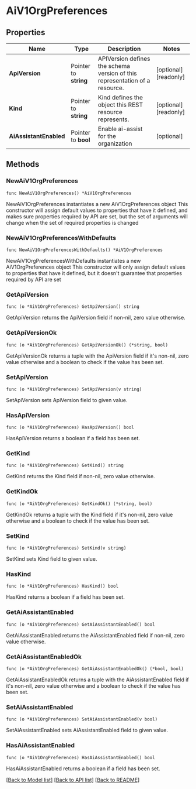 # AiV1OrgPreferences

## Properties

Name | Type | Description | Notes
------------ | ------------- | ------------- | -------------
**ApiVersion** | Pointer to **string** | APIVersion defines the schema version of this representation of a resource. | [optional] [readonly] 
**Kind** | Pointer to **string** | Kind defines the object this REST resource represents. | [optional] [readonly] 
**AiAssistantEnabled** | Pointer to **bool** | Enable ai-assist for the organization | [optional] 

## Methods

### NewAiV1OrgPreferences

`func NewAiV1OrgPreferences() *AiV1OrgPreferences`

NewAiV1OrgPreferences instantiates a new AiV1OrgPreferences object
This constructor will assign default values to properties that have it defined,
and makes sure properties required by API are set, but the set of arguments
will change when the set of required properties is changed

### NewAiV1OrgPreferencesWithDefaults

`func NewAiV1OrgPreferencesWithDefaults() *AiV1OrgPreferences`

NewAiV1OrgPreferencesWithDefaults instantiates a new AiV1OrgPreferences object
This constructor will only assign default values to properties that have it defined,
but it doesn't guarantee that properties required by API are set

### GetApiVersion

`func (o *AiV1OrgPreferences) GetApiVersion() string`

GetApiVersion returns the ApiVersion field if non-nil, zero value otherwise.

### GetApiVersionOk

`func (o *AiV1OrgPreferences) GetApiVersionOk() (*string, bool)`

GetApiVersionOk returns a tuple with the ApiVersion field if it's non-nil, zero value otherwise
and a boolean to check if the value has been set.

### SetApiVersion

`func (o *AiV1OrgPreferences) SetApiVersion(v string)`

SetApiVersion sets ApiVersion field to given value.

### HasApiVersion

`func (o *AiV1OrgPreferences) HasApiVersion() bool`

HasApiVersion returns a boolean if a field has been set.

### GetKind

`func (o *AiV1OrgPreferences) GetKind() string`

GetKind returns the Kind field if non-nil, zero value otherwise.

### GetKindOk

`func (o *AiV1OrgPreferences) GetKindOk() (*string, bool)`

GetKindOk returns a tuple with the Kind field if it's non-nil, zero value otherwise
and a boolean to check if the value has been set.

### SetKind

`func (o *AiV1OrgPreferences) SetKind(v string)`

SetKind sets Kind field to given value.

### HasKind

`func (o *AiV1OrgPreferences) HasKind() bool`

HasKind returns a boolean if a field has been set.

### GetAiAssistantEnabled

`func (o *AiV1OrgPreferences) GetAiAssistantEnabled() bool`

GetAiAssistantEnabled returns the AiAssistantEnabled field if non-nil, zero value otherwise.

### GetAiAssistantEnabledOk

`func (o *AiV1OrgPreferences) GetAiAssistantEnabledOk() (*bool, bool)`

GetAiAssistantEnabledOk returns a tuple with the AiAssistantEnabled field if it's non-nil, zero value otherwise
and a boolean to check if the value has been set.

### SetAiAssistantEnabled

`func (o *AiV1OrgPreferences) SetAiAssistantEnabled(v bool)`

SetAiAssistantEnabled sets AiAssistantEnabled field to given value.

### HasAiAssistantEnabled

`func (o *AiV1OrgPreferences) HasAiAssistantEnabled() bool`

HasAiAssistantEnabled returns a boolean if a field has been set.


[[Back to Model list]](../README.md#documentation-for-models) [[Back to API list]](../README.md#documentation-for-api-endpoints) [[Back to README]](../README.md)


